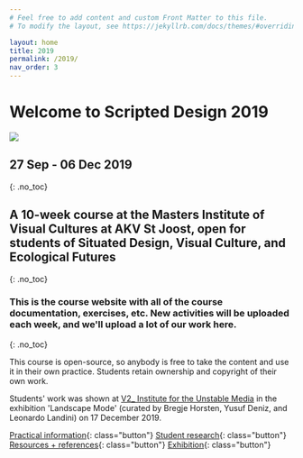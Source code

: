 ```yaml
---
# Feel free to add content and custom Front Matter to this file.
# To modify the layout, see https://jekyllrb.com/docs/themes/#overriding-theme-defaults

layout: home
title: 2019
permalink: /2019/
nav_order: 3
---
```



# Welcome to Scripted Design 2019

<div class="img-wrapper">
<img src="/assets/net-int1.jpg">
</div>

## 27 Sep - 06 Dec 2019
{: .no_toc}

## A 10-week course at the Masters Institute of Visual Cultures at AKV St Joost, open for students of Situated Design, Visual Culture, and Ecological Futures
{: .no_toc}

### This is the course website with all of the course documentation, exercises, etc. New activities will be uploaded each week, and we'll upload a lot of our work here.
{: .no_toc}

This course is open-source, so anybody is free to take the content and use it in their own practice. Students retain ownership and copyright of their own work.

Students' work was shown at [V2_ Institute for the Unstable Media](https://v2.nl/events/film-exhibition-landscape-mode-1) in the exhibition 'Landscape Mode' (curated by Bregje Horsten, Yusuf Deniz, and Leonardo Landini) on 17 December 2019.

[Practical information](/2019/about/){: class="button"} [Student research](/2019/research/){: class="button"} [Resources + references](/resources/){: class="button"} [Exhibition](/2019/exhibition/){: class="button"}
